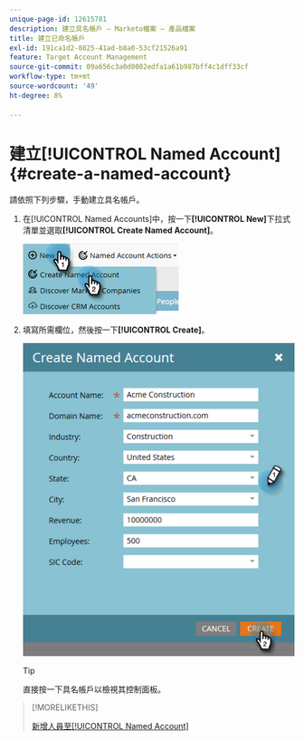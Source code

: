 ```yaml
---
unique-page-id: 12615781
description: 建立具名帳戶 — Marketo檔案 — 產品檔案
title: 建立已命名帳戶
exl-id: 191ca1d2-8825-41ad-b8a0-53cf21526a91
feature: Target Account Management
source-git-commit: 09a656c3a0d0002edfa1a61b987bff4c1dff33cf
workflow-type: tm+mt
source-wordcount: '49'
ht-degree: 8%

---
```


# 建立[!UICONTROL Named Account] {#create-a-named-account}

請依照下列步驟，手動建立具名帳戶。

1. 在[!UICONTROL Named Accounts]中，按一下&#x200B;**[!UICONTROL New]**&#x200B;下拉式清單並選取&#x200B;**[!UICONTROL Create Named Account]**。

   ![](assets/two-1.png)

1. 填寫所需欄位，然後按一下&#x200B;**[!UICONTROL Create]**。

   ![](assets/three-1.png)

   >[!TIP]
   >
   >直接按一下具名帳戶以檢視其控制面板。

>[!MORELIKETHIS]
>
>[新增人員至[!UICONTROL Named Account]](/help/marketo/product-docs/target-account-management/target/named-accounts/add-people-to-a-named-account.md)
